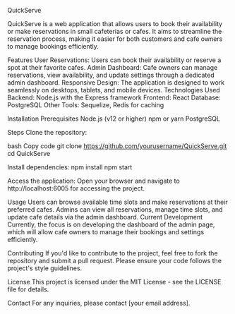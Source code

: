 
QuickServe

QuickServe is a web application that allows users to book their availability or make reservations in small cafeterias or cafes. It aims to streamline the reservation process, making it easier for both customers and cafe owners to manage bookings efficiently.

Features
User Reservations: Users can book their availability or reserve a spot at their favorite cafes.
Admin Dashboard: Cafe owners can manage reservations, view availability, and update settings through a dedicated admin dashboard.
Responsive Design: The application is designed to work seamlessly on desktops, tablets, and mobile devices.
Technologies Used
Backend: Node.js with the Express framework
Frontend: React
Database: PostgreSQL
Other Tools: Sequelize, Redis for caching

Installation
Prerequisites
Node.js (v12 or higher)
npm or yarn
PostgreSQL

Steps
Clone the repository:

bash
Copy code
git clone https://github.com/yourusername/QuickServe.git
cd QuickServe

Install dependencies:
npm install
npm start

Access the application:
Open your browser and navigate to http://localhost:6005 for accessing the project.

Usage
Users can browse available time slots and make reservations at their preferred cafes.
Admins can view all reservations, manage time slots, and update cafe details via the admin dashboard.
Current Development
Currently, the focus is on developing the dashboard of the admin page, which will allow cafe owners to manage their bookings and settings efficiently.

Contributing
If you'd like to contribute to the project, feel free to fork the repository and submit a pull request. Please ensure your code follows the project's style guidelines.

License
This project is licensed under the MIT License - see the LICENSE file for details.

Contact
For any inquiries, please contact [your email address].
